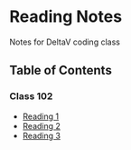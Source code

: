 # Reading Notes

Notes for DeltaV coding class

## Table of Contents

### Class 102

* [Reading 1](https://www.markdownguide.org/basic-syntax/)
* [Reading 2](https://ryanstutorials.net/linuxtutorial/commandline.php)
* [Reading 3](https://blog.udemy.com/git-tutorial-a-comprehensive-guide/)





